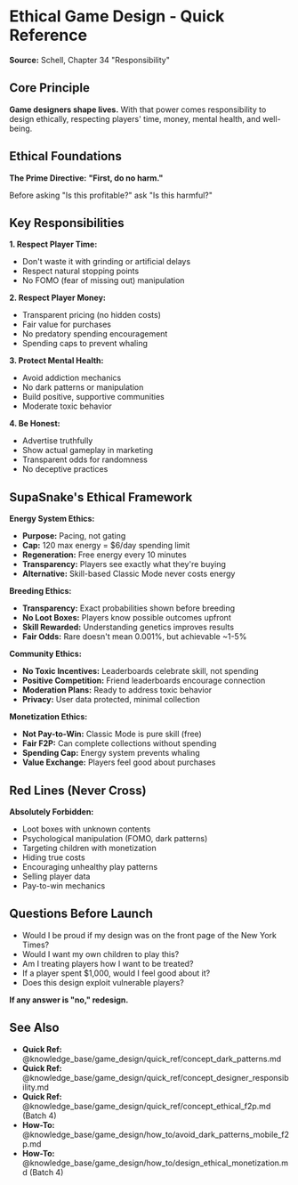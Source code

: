 # Ethical Game Design - Quick Reference

**Source:** Schell, Chapter 34 "Responsibility"

## Core Principle

**Game designers shape lives.** With that power comes responsibility to design ethically, respecting players' time, money, mental health, and well-being.

## Ethical Foundations

**The Prime Directive:**
**"First, do no harm."**

Before asking "Is this profitable?" ask "Is this harmful?"

## Key Responsibilities

**1. Respect Player Time:**
- Don't waste it with grinding or artificial delays
- Respect natural stopping points
- No FOMO (fear of missing out) manipulation

**2. Respect Player Money:**
- Transparent pricing (no hidden costs)
- Fair value for purchases
- No predatory spending encouragement
- Spending caps to prevent whaling

**3. Protect Mental Health:**
- Avoid addiction mechanics
- No dark patterns or manipulation
- Build positive, supportive communities
- Moderate toxic behavior

**4. Be Honest:**
- Advertise truthfully
- Show actual gameplay in marketing
- Transparent odds for randomness
- No deceptive practices

## SupaSnake's Ethical Framework

**Energy System Ethics:**
- **Purpose:** Pacing, not gating
- **Cap:** 120 max energy = $6/day spending limit
- **Regeneration:** Free energy every 10 minutes
- **Transparency:** Players see exactly what they're buying
- **Alternative:** Skill-based Classic Mode never costs energy

**Breeding Ethics:**
- **Transparency:** Exact probabilities shown before breeding
- **No Loot Boxes:** Players know possible outcomes upfront
- **Skill Rewarded:** Understanding genetics improves results
- **Fair Odds:** Rare doesn't mean 0.001%, but achievable ~1-5%

**Community Ethics:**
- **No Toxic Incentives:** Leaderboards celebrate skill, not spending
- **Positive Competition:** Friend leaderboards encourage connection
- **Moderation Plans:** Ready to address toxic behavior
- **Privacy:** User data protected, minimal collection

**Monetization Ethics:**
- **Not Pay-to-Win:** Classic Mode is pure skill (free)
- **Fair F2P:** Can complete collections without spending
- **Spending Cap:** Energy system prevents whaling
- **Value Exchange:** Players feel good about purchases

## Red Lines (Never Cross)

**Absolutely Forbidden:**
- Loot boxes with unknown contents
- Psychological manipulation (FOMO, dark patterns)
- Targeting children with monetization
- Hiding true costs
- Encouraging unhealthy play patterns
- Selling player data
- Pay-to-win mechanics

## Questions Before Launch

- Would I be proud if my design was on the front page of the New York Times?
- Would I want my own children to play this?
- Am I treating players how I want to be treated?
- If a player spent $1,000, would I feel good about it?
- Does this design exploit vulnerable players?

**If any answer is "no," redesign.**

## See Also

- **Quick Ref:** @knowledge_base/game_design/quick_ref/concept_dark_patterns.md
- **Quick Ref:** @knowledge_base/game_design/quick_ref/concept_designer_responsibility.md
- **Quick Ref:** @knowledge_base/game_design/quick_ref/concept_ethical_f2p.md (Batch 4)
- **How-To:** @knowledge_base/game_design/how_to/avoid_dark_patterns_mobile_f2p.md
- **How-To:** @knowledge_base/game_design/how_to/design_ethical_monetization.md (Batch 4)
